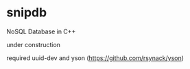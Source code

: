# snipdb
NoSQL Database in C++

under construction

required uuid-dev and yson (https://github.com/rsynack/yson)